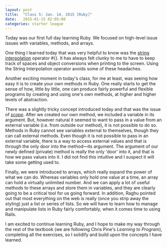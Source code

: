 ```yaml
---
layout: post
title:  "Class 5: Jan. 14, 2015 [Ruby]"
date:   2015-01-15 02:05:08
categories: starter league
---
```


Today was our first full day learning Ruby. We focused on high-level issue issues with variables, methods, and arrays.

One thing I learned today that was very helpful to know was the <a title="String Interpolation in Ruby" href="http://ruby.about.com/od/sz/g/String-Interpolation.htm" target="_blank">string interpolation</a> operator #{}. It has always felt clunky to me to have to keep track of spaces and object conversions when printing to the screen. Using the String Interpolation operator avoids some of these headaches.

Another exciting moment in today's class, for me at least, was seeing how easy it is to create your own methods in Ruby. One really starts to get the sense of how, little by little, one can produce fairly powerful and flexible programs by creating and using one's own methods, at higher and higher levels of abstraction.

There was a slightly tricky concept introduced today and that was the issue of <a title="Variables in Ruby" href="http://ruby.about.com/od/variables/a/Everything-You-Need-To-Know-About-Variables.htm" target="_blank"><em>scope</em></a>. After we created our own method, we included a variable in its argument. But, however natural it seemed to want to pass in a value from an external variable (i.e. from outside our method), it is not possible to do so. Methods in Ruby cannot see variables external to themselves, though they can call external methods. Even though it is not possible to pass in an external variable, there is a way to access external values and that is through the only door into the method—its argument. The argument of our newly defined (private) method is really the only 'door' into it, and that is how we pass values into it. I did not find this intuitive and I suspect it will take some getting used to.

Finally, we were introduced to arrays, which really expand the power of what we can do. Whereas variables only hold one value at a time, an array can hold a virtually unlimited number. And we can apply a lot of useful methods to these arrays and store them in variables, and they are clearly going to be a critical tool for us going forward. In addition, Raghu pointed out that most everything on the web is really (once you strip away the styling) just a list or series of lists. So we will have to learn how to manage and manipulate lists in Ruby fairly comfortably, when it comes time to using Rails.

I am excited to continue learning Ruby, and I hope to make my way through the rest of the textbook (we are following Chris Pine's <em>Learning to Program</em>), completing all the exercises, so I solidify and build upon the concepts I have learned.
